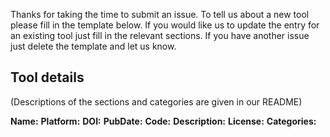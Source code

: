 Thanks for taking the time to submit an issue. To tell us about a new tool
please fill in the template below. If you would like us to update the entry for
an existing tool just fill in the relevant sections. If you have another issue
just delete the template and let us know.

Tool details
------------

(Descriptions of the sections and categories are given in our README)

**Name:**
**Platform:**
**DOI:**
**PubDate:**
**Code:**
**Description:**
**License:**
**Categories:**

